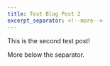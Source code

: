 ```yaml
---
title: Test Blog Post 2
excerpt_separator: <!--more-->
---
```


This is the second test post!
<!--more-->
More below the separator.